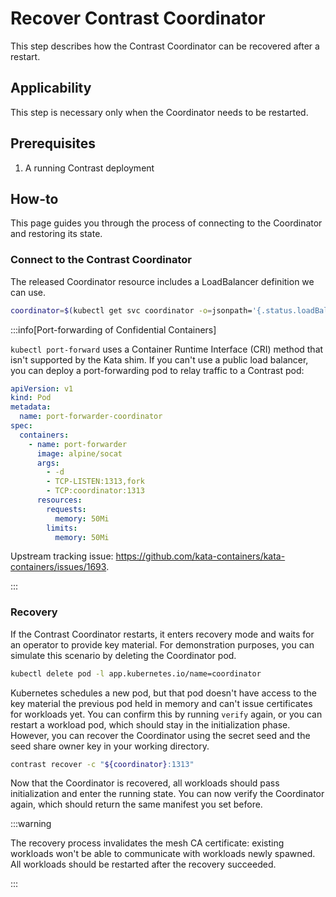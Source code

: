 # Recover Contrast Coordinator

This step describes how the Contrast Coordinator can be recovered after a
restart.

## Applicability

This step is necessary only when the Coordinator needs to be restarted.

## Prerequisites

1. A running Contrast deployment

## How-to

This page guides you through the process of connecting to the Coordinator and
restoring its state.

### Connect to the Contrast Coordinator

The released Coordinator resource includes a LoadBalancer definition we can use.

```sh
coordinator=$(kubectl get svc coordinator -o=jsonpath='{.status.loadBalancer.ingress[0].ip}')
```

:::info[Port-forwarding of Confidential Containers]

`kubectl port-forward` uses a Container Runtime Interface (CRI) method that
isn't supported by the Kata shim. If you can't use a public load balancer, you
can deploy a port-forwarding pod to relay traffic to a Contrast pod:

```yaml
apiVersion: v1
kind: Pod
metadata:
  name: port-forwarder-coordinator
spec:
  containers:
    - name: port-forwarder
      image: alpine/socat
      args:
        - -d
        - TCP-LISTEN:1313,fork
        - TCP:coordinator:1313
      resources:
        requests:
          memory: 50Mi
        limits:
          memory: 50Mi
```

Upstream tracking issue:
https://github.com/kata-containers/kata-containers/issues/1693.

:::

### Recovery

If the Contrast Coordinator restarts, it enters recovery mode and waits for an
operator to provide key material. For demonstration purposes, you can simulate
this scenario by deleting the Coordinator pod.

```sh
kubectl delete pod -l app.kubernetes.io/name=coordinator
```

Kubernetes schedules a new pod, but that pod doesn't have access to the key
material the previous pod held in memory and can't issue certificates for
workloads yet. You can confirm this by running `verify` again, or you can
restart a workload pod, which should stay in the initialization phase. However,
you can recover the Coordinator using the secret seed and the seed share owner
key in your working directory.

```sh
contrast recover -c "${coordinator}:1313"
```

Now that the Coordinator is recovered, all workloads should pass initialization
and enter the running state. You can now verify the Coordinator again, which
should return the same manifest you set before.

:::warning

The recovery process invalidates the mesh CA certificate: existing workloads
won't be able to communicate with workloads newly spawned. All workloads should
be restarted after the recovery succeeded.

:::
